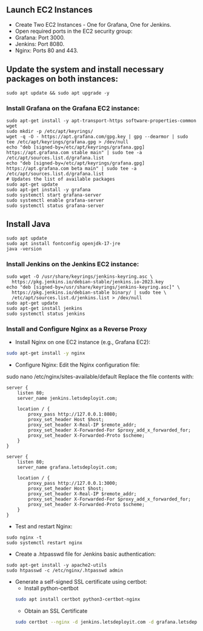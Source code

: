 ## Launch EC2 Instances
- Create Two EC2 Instances  - One for Grafana, One for Jenkins.
- Open required ports in the EC2 security group:
- Grafana: Port 3000.
- Jenkins: Port 8080.
- Nginx: Ports 80 and 443.

## Update the system and install necessary packages on both instances:
```
sudo apt update && sudo apt upgrade -y 
```

### Install Grafana on the Grafana EC2 instance:
```
sudo apt-get install -y apt-transport-https software-properties-common wget
sudo mkdir -p /etc/apt/keyrings/
wget -q -O - https://apt.grafana.com/gpg.key | gpg --dearmor | sudo tee /etc/apt/keyrings/grafana.gpg > /dev/null
echo "deb [signed-by=/etc/apt/keyrings/grafana.gpg] https://apt.grafana.com stable main" | sudo tee -a /etc/apt/sources.list.d/grafana.list
echo "deb [signed-by=/etc/apt/keyrings/grafana.gpg] https://apt.grafana.com beta main" | sudo tee -a /etc/apt/sources.list.d/grafana.list
# Updates the list of available packages
sudo apt-get update
sudo apt-get install -y grafana
sudo systemctl start grafana-server
sudo systemctl enable grafana-server
sudo systemctl status grafana-server
```

## Install Java
```
sudo apt update
sudo apt install fontconfig openjdk-17-jre
java -version
```

### Install Jenkins on the Jenkins EC2 instance:
```
sudo wget -O /usr/share/keyrings/jenkins-keyring.asc \
  https://pkg.jenkins.io/debian-stable/jenkins.io-2023.key
echo "deb [signed-by=/usr/share/keyrings/jenkins-keyring.asc]" \
  https://pkg.jenkins.io/debian-stable binary/ | sudo tee \
  /etc/apt/sources.list.d/jenkins.list > /dev/null
sudo apt-get update
sudo apt-get install jenkins
sudo systemctl status jenkins
```

### Install and Configure Nginx as a Reverse Proxy
- Install Nginx on one EC2 instance (e.g., Grafana EC2):
  
```bash 
sudo apt-get install -y nginx
```
- Configure Nginx: Edit the Nginx configuration file:

sudo nano /etc/nginx/sites-available/default
Replace the file contents with:
```
server {
    listen 80;
    server_name jenkins.letsdeployit.com;

    location / {
        proxy_pass http://127.0.0.1:8080;
        proxy_set_header Host $host;
        proxy_set_header X-Real-IP $remote_addr;
        proxy_set_header X-Forwarded-For $proxy_add_x_forwarded_for;
        proxy_set_header X-Forwarded-Proto $scheme;
    }
}

server {
    listen 80;
    server_name grafana.letsdeployit.com;

    location / {
        proxy_pass http://127.0.0.1:3000;
        proxy_set_header Host $host;
        proxy_set_header X-Real-IP $remote_addr;
        proxy_set_header X-Forwarded-For $proxy_add_x_forwarded_for;
        proxy_set_header X-Forwarded-Proto $scheme;
    }
}
```

- Test and restart Nginx:
```
sudo nginx -t
sudo systemctl restart nginx
```

- Create a .htpasswd file for Jenkins basic authentication:
```
sudo apt-get install -y apache2-utils
sudo htpasswd -c /etc/nginx/.htpasswd admin
```

- Generate a self-signed SSL certificate using certbot:
  - Install python-certbot
  ```bash
  sudo apt install certbot python3-certbot-nginx
  ```
  - Obtain an SSL Certificate
  ```bash
  sudo certbot --nginx -d jenkins.letsdeployit.com -d grafana.letsdeployit.com
  ```
